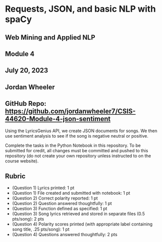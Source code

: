# Requests, JSON, and basic NLP with spaCy

## Web Mining and Applied NLP
## Module 4
## July 20, 2023
## Jordan Wheeler
## GitHub Repo: https://github.com/jordanwheeler7/CSIS-44620-Module-4-json-sentiment
 Using the LyricsGenius API, we create JSON documents for songs. We then use sentiment analysis to see if the song is negative neutral or positive.

Complete the tasks in the Python Notebook in this repository.
To be submitted for credit, all changes must be committed and pushed to this repository (do not create your own repository unless instructed to on the course website).

## Rubric

* (Question 1) Lyrics printed: 1 pt
* (Question 1) File created and submitted with notebook: 1 pt
* (Question 2) Correct polarity reported: 1 pt
* (Question 2) Question answered thoughtfully: 1 pt
* (Question 3) Function defined as specified: 1 pt
* (Question 3) Song lyrics retrieved and stored in separate files (0.5 pts/song): 2 pts
* (Question 4) Polarity scores printed (with appropriate label containing song title, .25 pts/song): 1 pt
* (Question 4) Questions answered thoughtfully: 2 pts
